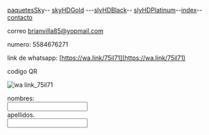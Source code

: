 [paquetesSky](./paquetesSky.md)-- [skyHDGold](./skyHDGold.md) ---[slyHDBlack](./slyHDBlack.md)-- [slyHDPlatinum](./slyHDPlatinum.md)--[index](./index.md)--[contacto](./contacto.md)



correo brianvilla85@yopmail.com


numero: 5584676271


link de whatsapp: [https://wa.link/75il71](https://wa.link/75il71)


codigo QR

![wa link_75il71](https://user-images.githubusercontent.com/99779186/158484647-329879d5-dc81-430e-89ee-cda8635023ba.png)



<form>
  <label for="name"> nombres:</label><br>
  <input type="text" id="name" name="name" value=""><br>
    <label for="lname">apellidos.</label><br>
    <input type="text" id="lname" name="lname" value=""> <br>
    </form>
